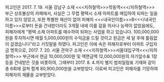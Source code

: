 피고인은 2017. 7. 19. 서울 강남구 소재 <<<지하철역>>>학동역<<</지하철역>>> 부근 상호불상의 카페에서, 사실은 그 무렵 평택시 소재 아파트를 매입하여 되파는 일을 하고 있지 않았고, 또한 특별한 재산이 없어 피해자 <<<내국인이름>>>B<<</내국인이름>>>로부터 돈을 건네받더라도 3개월 내에 이를 갚을 의사나 능력이 없었음에도, 피해자에게 "평택 소재 아파트를 매수하여 되파는 사업을 하고 있습니다. 100,000,000원을 투자하시면 매월 5,000,000원의 수익금을 드릴 것이고 원금은 세 달 후에 틀림없이 갚겠습니다"라고 거짓말을 하였다.
피고인은 이에 속은 피해자로부터 아파트 구입자금 명목으로, 2017. 7. 20. 서울 관악구 소재 <<<지하철역>>>서울대입구역<<</지하철역>>> 부근에서 현금 10,000,000원 및 액면금액 12,000,000원의 자기앞수표 1장 등을 건네받은 것을 비롯하여, 그때부터 2017. 8. 4.까지 별지 범죄일람표 기재와 같이 총 6회에 걸쳐 합계 80,900,000원을 교부받았다.
이로써 피고인은 피해자를 기망하여 피해자의 재물을 교부받았다.
